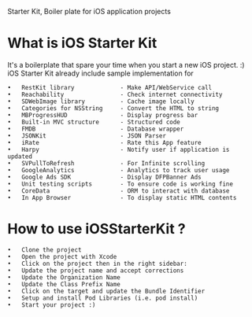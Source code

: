 
Starter Kit, Boiler plate for iOS application projects

What is iOS Starter Kit
==============
It's a boilerplate that spare your time when you start a new iOS project. :)
iOS Starter Kit already include sample implementation for 
   
    •	RestKit library           	- Make API/WebService call
    •	Reachability                - Check internet connectivity
    •	SDWebImage library          - Cache image locally
    •	Categories for NSString		- Convert the HTML to string
    •	MBProgressHUD               - Display progress bar
    •	Built-in MVC structure		- Structured code
    •	FMDB                        - Database wrapper
    •	JSONKit                     - JSON Parser
    •	iRate                       - Rate this App feature
    •	Harpy                       - Notify user if application is updated
    •	SVPullToRefresh             - For Infinite scrolling
    •	GoogleAnalytics             - Analytics to track user usage
    •	Google Ads SDK              - Display DFPBanner Ads
    •	Unit testing scripts        - To ensure code is working fine
    •	CoreData                    - ORM to interact with database
    •	In App Browser              - To display static HTML contents



How to use iOSStarterKit ?
==============
    •	Clone the project
    •	Open the project with Xcode
    •	Click on the project then in the right sidebar:
    •	Update the project name and accept corrections
    •	Update the Organization Name
    •	Update the Class Prefix Name
    •	Click on the target and update the Bundle Identifier
    •	Setup and install Pod Libraries (i.e. pod install)
    •	Start your project :)
